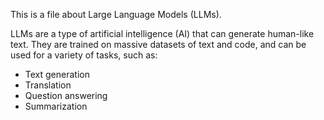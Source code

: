 This is a file about Large Language Models (LLMs).

LLMs are a type of artificial intelligence (AI) that can generate human-like text. They are trained on massive datasets of text and code, and can be used for a variety of tasks, such as:

* Text generation
* Translation
* Question answering
* Summarization
